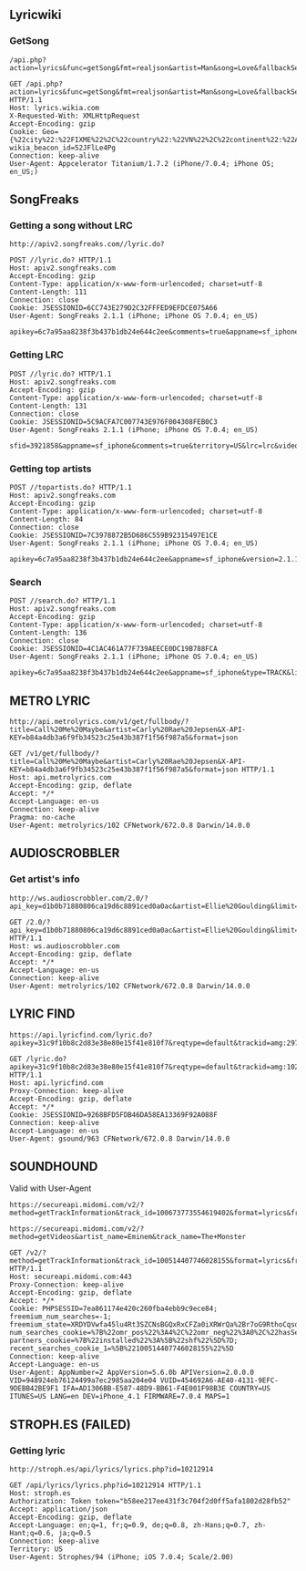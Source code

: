 

## Lyricwiki

### GetSong

	/api.php?action=lyrics&func=getSong&fmt=realjson&artist=Man&song=Love&fallbackSearch=1&fullApiAuth=98a47e43f0c24870aa890e81fb498719

```
GET /api.php?action=lyrics&func=getSong&fmt=realjson&artist=Man&song=Love&fallbackSearch=1&fullApiAuth=98a47e43f0c24870aa890e81fb498719 HTTP/1.1
Host: lyrics.wikia.com
X-Requested-With: XMLHttpRequest
Accept-Encoding: gzip
Cookie: Geo={%22city%22:%22FIXME%22%2C%22country%22:%22VN%22%2C%22continent%22:%22AS%22}; wikia_beacon_id=52JFlLe4Pg
Connection: keep-alive
User-Agent: Appcelerator Titanium/1.7.2 (iPhone/7.0.4; iPhone OS; en_US;)
```

## SongFreaks

### Getting a song without LRC

	http://apiv2.songfreaks.com//lyric.do?

```
POST //lyric.do? HTTP/1.1
Host: apiv2.songfreaks.com
Accept-Encoding: gzip
Content-Type: application/x-www-form-urlencoded; charset=utf-8
Content-Length: 111
Connection: close
Cookie: JSESSIONID=6CC743E279D2C32FFFED9EFDCE075A66
User-Agent: SongFreaks 2.1.1 (iPhone; iPhone OS 7.0.4; en_US)

apikey=6c7a95aa8238f3b437b1db24e644c2ee&comments=true&appname=sf_iphone&sfid=4099520&version=2.1.1&territory=US
```

### Getting LRC

```
POST //lyric.do? HTTP/1.1
Host: apiv2.songfreaks.com
Accept-Encoding: gzip
Content-Type: application/x-www-form-urlencoded; charset=utf-8
Content-Length: 131
Connection: close
Cookie: JSESSIONID=5C9ACFA7C007743E976F004308FEB0C3
User-Agent: SongFreaks 2.1.1 (iPhone; iPhone OS 7.0.4; en_US)

sfid=3921858&appname=sf_iphone&comments=true&territory=US&lrc=lrc&videos=true&version=2.1.1&apikey=6c7a95aa8238f3b437b1db24e644c2ee
```


### Getting top artists

```
POST //topartists.do? HTTP/1.1
Host: apiv2.songfreaks.com
Accept-Encoding: gzip
Content-Type: application/x-www-form-urlencoded; charset=utf-8
Content-Length: 84
Connection: close
Cookie: JSESSIONID=7C3978872B5D686C559B92315497E1CE
User-Agent: SongFreaks 2.1.1 (iPhone; iPhone OS 7.0.4; en_US)

apikey=6c7a95aa8238f3b437b1db24e644c2ee&appname=sf_iphone&version=2.1.1&territory=US
```

### Search

```
POST //search.do? HTTP/1.1
Host: apiv2.songfreaks.com
Accept-Encoding: gzip
Content-Type: application/x-www-form-urlencoded; charset=utf-8
Content-Length: 136
Connection: close
Cookie: JSESSIONID=4C1AC461A77F739AEECE0DC19B788FCA
User-Agent: SongFreaks 2.1.1 (iPhone; iPhone OS 7.0.4; en_US)

apikey=6c7a95aa8238f3b437b1db24e644c2ee&appname=sf_iphone&type=TRACK&limit=10&alltracks=true&version=2.1.1&all=Man&offset=0&territory=US
```

## METRO LYRIC

	http://api.metrolyrics.com/v1/get/fullbody/?title=Call%20Me%20Maybe&artist=Carly%20Rae%20Jepsen&X-API-KEY=b84a4db3a6f9fb34523c25e43b387f1f56f987a5&format=json

```
GET /v1/get/fullbody/?title=Call%20Me%20Maybe&artist=Carly%20Rae%20Jepsen&X-API-KEY=b84a4db3a6f9fb34523c25e43b387f1f56f987a5&format=json HTTP/1.1
Host: api.metrolyrics.com
Accept-Encoding: gzip, deflate
Accept: */*
Accept-Language: en-us
Connection: keep-alive
Pragma: no-cache
User-Agent: metrolyrics/102 CFNetwork/672.0.8 Darwin/14.0.0
```


## AUDIOSCROBBLER 

### Get artist's info

	http://ws.audioscrobbler.com/2.0/?api_key=d1b0b71880806ca19d6c8891ced0a0ac&artist=Ellie%20Goulding&limit=500&method=artist.getSimilar&api_sig=4d1318fd6830b87ebc84e531391e2cd5

```
GET /2.0/?api_key=d1b0b71880806ca19d6c8891ced0a0ac&artist=Ellie%20Goulding&limit=500&method=artist.getSimilar&api_sig=4d1318fd6830b87ebc84e531391e2cd5 HTTP/1.1
Host: ws.audioscrobbler.com
Accept-Encoding: gzip, deflate
Accept: */*
Accept-Language: en-us
Connection: keep-alive
User-Agent: metrolyrics/102 CFNetwork/672.0.8 Darwin/14.0.0
```

## LYRIC FIND

	https://api.lyricfind.com/lyric.do?apikey=31c9f10b8c2d83e38e80e15f41e810f7&reqtype=default&trackid=amg:29799008&output=json

```
GET /lyric.do?apikey=31c9f10b8c2d83e38e80e15f41e810f7&reqtype=default&trackid=amg:10220629&output=json HTTP/1.1
Host: api.lyricfind.com
Proxy-Connection: keep-alive
Accept-Encoding: gzip, deflate
Accept: */*
Cookie: JSESSIONID=9268BFD5FDB46DA58EA13369F92A088F
Connection: keep-alive
Accept-Language: en-us
User-Agent: gsound/963 CFNetwork/672.0.8 Darwin/14.0.0
```

## SOUNDHOUND 

Valid with User-Agent

	https://secureapi.midomi.com/v2/?method=getTrackInformation&track_id=100673773554619402&format=lyrics&from=chart_hottest

	https://secureapi.midomi.com/v2/?method=getVideos&artist_name=Eminem&track_name=The+Monster

```
GET /v2/?method=getTrackInformation&track_id=100514407746028155&format=lyrics&from=search&search_id=7ea861174e420c260fba4ebb9c9ece84_1388231599.9980_external&log_only=1 HTTP/1.1
Host: secureapi.midomi.com:443
Proxy-Connection: keep-alive
Accept-Encoding: gzip, deflate
Accept: */*
Cookie: PHPSESSID=7ea861174e420c260fba4ebb9c9ece84; freemium_num_searches=-1; freemium_state=XRDYDVwfa45lu4Rt3SZCNsBGQxRxCFZa0iXRWrQa%2Br7oG9RthoCqsdk1b6XDdvvJQ%2BF%2FyEIm6%2Fj%2FqQvC%2BoE4xX9s71cfS6s7wMPbSRvdnyxm0rQhqVjH1AhSpJqmlNuMzgxbhX1fNlp8Hq9KBRR795iWgMDCmzVECqQFgCerL3g4oPWLvAZGerd7wTPDXNu25wpxQch66wEQnjVL4tQZmv4UHhF%2FXcQntt67YLt4%2BXHc4sPTxWvfS1y2qFPfAVkTnBnWZgeOMrMMfIng5NyzrPuUYunLXAuwk%2Bzz2ALdQjvylcNP%2Bfqp2tJy3FWW2ZW%2BuSjEqrbJEVFcdK3VvHlwmQJiFtg1G%2BWaXqRmNn8qP%2BPPkmL6LszZGHNOVLWjLbLQEL6w5Phf6hsQZWUJqDfQZkGnM4BBc4cxXCn%2Fhu%2FUIbQRFwCtFvLtGI%2F%2BqxPDEuDaEJZD1Mvbk0akFkchm4MQc6jnC6yfhnWbNG7eFreaPZOpov8teB%2F%2Fz8JI2soCwaF2jOZSzmnlKXYzTPNtPP41Tjfj%2FdaT8XEylZ0JdP6RdWNFqkQgseUDnoJIPUFwdyebINqFAfAy1kq%2B9fUxSmH86FHBbJmunB53pIU4IC6HCygGHVEIr9JYRqF%2FRW7u6aDGwmiv1swsPL6vGn%2BjNylS2semZtMpEPIjr%2FlS7stIRSD9RRlJouhuEiO6U7rwyh9qo0zwLpHhO%2FE6Iv%2BPhKS8n78jFEF80xydMMrpp%2FQ4ZAFC7wf6sHDL7G94vak4sCrW; num_searches_cookie=%7B%22omr_pos%22%3A4%2C%22omr_neg%22%3A0%2C%22hasSeenListenOnStart%22%3Afalse%7D; partners_cookie=%7B%22installed%22%3A%5B%22shf%22%5D%7D; recent_searches_cookie_1=%5B%22100514407746028155%22%5D
Connection: keep-alive
Accept-Language: en-us
User-Agent: AppNumber=2 AppVersion=5.6.0b APIVersion=2.0.0.0 VID=948924eb76124499a7ec2985aa204e04 VUID=454692A6-AE40-4131-9EFC-9DEBB42BE9F1 IFA=AD1306BB-E587-48D9-BB61-F4E001F98B3E COUNTRY=US ITUNES=US LANG=en DEV=iPhone_4.1 FIRMWARE=7.0.4 MAPS=1
```

## STROPH.ES (FAILED)

### Getting lyric

	http://stroph.es/api/lyrics/lyrics.php?id=10212914

```
GET /api/lyrics/lyrics.php?id=10212914 HTTP/1.1
Host: stroph.es
Authorization: Token token="b58ee217ee431f3c704f2d0ff5afa1802d28fb52"
Accept: application/json
Accept-Encoding: gzip, deflate
Accept-Language: en;q=1, fr;q=0.9, de;q=0.8, zh-Hans;q=0.7, zh-Hant;q=0.6, ja;q=0.5
Connection: keep-alive
Territory: US
User-Agent: Strophes/94 (iPhone; iOS 7.0.4; Scale/2.00)
```

